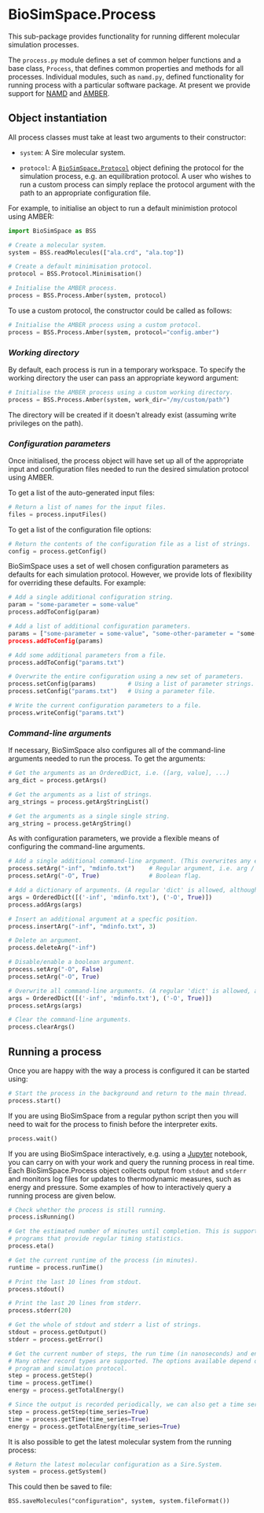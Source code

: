 # BioSimSpace.Process

This sub-package provides functionality for running different molecular
simulation processes.

The `process.py` module defines a set of common helper functions and a
base class, `Process`, that defines common properties and methods for
all processes. Individual modules, such as `namd.py`, defined functionality
for running process with a particular software package. At present we
provide support for [NAMD](http://www.ks.uiuc.edu/Research/namd) and
[AMBER](http://ambermd.org).

## Object instantiation

All process classes must take at least two arguments to their constructor:

* `system`: A Sire molecular system.

* `protocol`: A [`BioSimSpace.Protocol`](../Protocol) object defining the
protocol for the simulation process, e.g. an equilibration protocol. A
user who wishes to run a custom process can simply replace the protocol
argument with the path to an appropriate configuration file.

For example, to initialise an object to run a default minimistion protocol
using AMBER:

```python
import BioSimSpace as BSS

# Create a molecular system.
system = BSS.readMolecules(["ala.crd", "ala.top"])

# Create a default minimisation protocol.
protocol = BSS.Protocol.Minimisation()

# Initialise the AMBER process.
process = BSS.Process.Amber(system, protocol)
```

To use a custom protocol, the constructor could be called as follows:

```python
# Initialise the AMBER process using a custom protocol.
process = BSS.Process.Amber(system, protocol="config.amber")
```

### _Working directory_

By default, each process is run in a temporary workspace. To specify
the working directory the user can pass an appropriate keyword argument:

```python
# Initialise the AMBER process using a custom working directory.
process = BSS.Process.Amber(system, work_dir="/my/custom/path")
```

The directory will be created if it doesn't already exist (assuming write
privileges on the path).

### _Configuration parameters_

Once initialised, the process object will have set up all of the appropriate
input and configuration files needed to run the desired simulation protocol
using AMBER.

To get a list of the auto-generated input files:

```python
# Return a list of names for the input files.
files = process.inputFiles()
```

To get a list of the configuration file options:

```python
# Return the contents of the configuration file as a list of strings.
config = process.getConfig()
```

BioSimSpace uses a set of well chosen configuration parameters as defaults for
each simulation protocol. However, we provide lots of flexibility for overriding
these defaults. For example:

```python
# Add a single additional configuration string.
param = "some-parameter = some-value"
process.addToConfig(param)

# Add a list of additional configuration parameters.
params = ["some-parameter = some-value", "some-other-parameter = "some-other-value"]
process.addToConfig(params)

# Add some additional parameters from a file.
process.addToConfig("params.txt")

# Overwrite the entire configuration using a new set of parameters.
process.setConfig(params)         # Using a list of parameter strings.
process.setConfig("params.txt")   # Using a parameter file.

# Write the current configuration parameters to a file.
process.writeConfig("params.txt")
```

### _Command-line arguments_

If necessary, BioSimSpace also configures all of the command-line arguments
needed to run the process. To get the arguments:

```python
# Get the arguments as an OrderedDict, i.e. ([arg, value], ...)
arg_dict = process.getArgs()

# Get the arguments as a list of strings.
arg_strings = process.getArgStringList()

# Get the arguments as a single single string.
arg_string = process.getArgString()
```

As with configuration parameters, we provide a flexible means of configuring
the command-line arguments.

```python
# Add a single additional command-line argument. (This overwrites any existing argument with the same name.)
process.setArg("-inf", "mdinfo.txt")    # Regular argument, i.e. arg / value.
process.setArg("-O", True)              # Boolean flag.

# Add a dictionary of arguments. (A regular 'dict' is allowed, although argument ordering is lost.)
args = OrderedDict([('-inf', 'mdinfo.txt'), ('-O', True)])
process.addArgs(args)

# Insert an additional argument at a specfic position.
process.insertArg("-inf", "mdinfo.txt", 3)

# Delete an argument.
process.deleteArg("-inf")

# Disable/enable a boolean argument.
process.setArg("-O", False)
process.setArg("-O", True)

# Overwrite all command-line arguments. (A regular 'dict' is allowed, although argument ordering is lost.)
args = OrderedDict([('-inf', 'mdinfo.txt'), ('-O', True)])
process.setArgs(args)

# Clear the command-line arguments.
process.clearArgs()
```

## Running a process

Once you are happy with the way a process is configured it can be started using:

```python
# Start the process in the background and return to the main thread.
process.start()
```

If you are using BioSimSpace from a regular python script then you will need to
wait for the process to finish before the interpreter exits.

```python
process.wait()
```

If you are using BioSimSpace interactively, e.g. using a [Jupyter](http://jupyter.org)
notebook, you can carry on with your work and query the running process in
real time. Each BioSimSpace.Process object collects output from `stdout` and `stderr`
and monitors log files for updates to thermodynamic measures, such as energy
and pressure. Some examples of how to interactively query a running process
are given below.

```python
# Check whether the process is still running.
process.isRunning()

# Get the estimated number of minutes until completion. This is supported for all
# programs that provide regular timing statistics.
process.eta()

# Get the current runtime of the process (in minutes).
runtime = process.runTime()

# Print the last 10 lines from stdout.
process.stdout()

# Print the last 20 lines from stderr.
process.stderr(20)

# Get the whole of stdout and stderr a list of strings.
stdout = process.getOutput()
stderr = process.getError()

# Get the current number of steps, the run time (in nanoseconds) and energy (in kcal/mol).
# Many other record types are supported. The options available depend on the nature of the
# program and simulation protocol.
step = process.getStep()
time = process.getTime()
energy = process.getTotalEnergy()

# Since the output is recorded periodically, we can also get a time series of records.
step = process.getStep(time_series=True)
time = process.getTime(time_series=True)
energy = process.getTotalEnergy(time_series=True)
```

It is also possible to get the latest molecular system from the running process:

```python
# Return the latest molecular configuration as a Sire.System.
system = process.getSystem()
```

This could then be saved to file:

```
BSS.saveMolecules("configuration", system, system.fileFormat())
```
